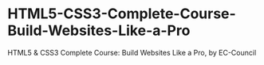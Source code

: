 # HTML5-CSS3-Complete-Course-Build-Websites-Like-a-Pro
HTML5 &amp; CSS3 Complete Course: Build Websites Like a Pro, by EC-Council
